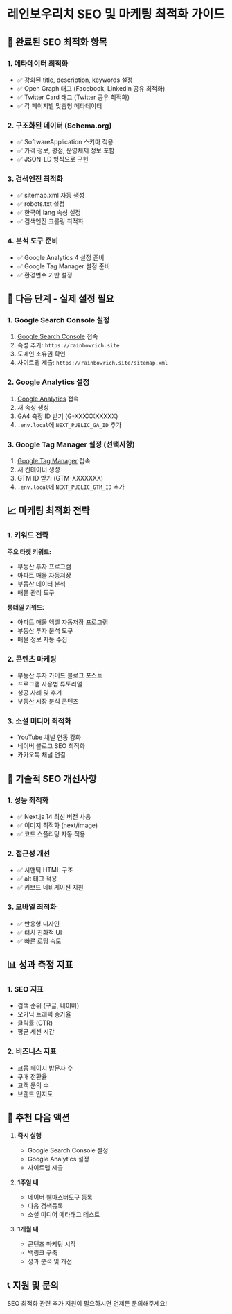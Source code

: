 # 레인보우리치 SEO 및 마케팅 최적화 가이드

## 🎯 완료된 SEO 최적화 항목

### 1. 메타데이터 최적화
- ✅ 강화된 title, description, keywords 설정
- ✅ Open Graph 태그 (Facebook, LinkedIn 공유 최적화)
- ✅ Twitter Card 태그 (Twitter 공유 최적화)
- ✅ 각 페이지별 맞춤형 메타데이터

### 2. 구조화된 데이터 (Schema.org)
- ✅ SoftwareApplication 스키마 적용
- ✅ 가격 정보, 평점, 운영체제 정보 포함
- ✅ JSON-LD 형식으로 구현

### 3. 검색엔진 최적화
- ✅ sitemap.xml 자동 생성
- ✅ robots.txt 설정
- ✅ 한국어 lang 속성 설정
- ✅ 검색엔진 크롤링 최적화

### 4. 분석 도구 준비
- ✅ Google Analytics 4 설정 준비
- ✅ Google Tag Manager 설정 준비
- ✅ 환경변수 기반 설정

## 🚀 다음 단계 - 실제 설정 필요

### 1. Google Search Console 설정
1. [Google Search Console](https://search.google.com/search-console) 접속
2. 속성 추가: `https://rainbowrich.site`
3. 도메인 소유권 확인
4. 사이트맵 제출: `https://rainbowrich.site/sitemap.xml`

### 2. Google Analytics 설정
1. [Google Analytics](https://analytics.google.com) 접속
2. 새 속성 생성
3. GA4 측정 ID 받기 (G-XXXXXXXXXX)
4. `.env.local`에 `NEXT_PUBLIC_GA_ID` 추가

### 3. Google Tag Manager 설정 (선택사항)
1. [Google Tag Manager](https://tagmanager.google.com) 접속
2. 새 컨테이너 생성
3. GTM ID 받기 (GTM-XXXXXXX)
4. `.env.local`에 `NEXT_PUBLIC_GTM_ID` 추가

## 📈 마케팅 최적화 전략

### 1. 키워드 전략
**주요 타겟 키워드:**
- 부동산 투자 프로그램
- 아파트 매물 자동저장
- 부동산 데이터 분석
- 매물 관리 도구

**롱테일 키워드:**
- 아파트 매물 엑셀 자동저장 프로그램
- 부동산 투자 분석 도구
- 매물 정보 자동 수집

### 2. 콘텐츠 마케팅
- 부동산 투자 가이드 블로그 포스트
- 프로그램 사용법 튜토리얼
- 성공 사례 및 후기
- 부동산 시장 분석 콘텐츠

### 3. 소셜 미디어 최적화
- YouTube 채널 연동 강화
- 네이버 블로그 SEO 최적화
- 카카오톡 채널 연결

## 🔧 기술적 SEO 개선사항

### 1. 성능 최적화
- ✅ Next.js 14 최신 버전 사용
- ✅ 이미지 최적화 (next/image)
- ✅ 코드 스플리팅 자동 적용

### 2. 접근성 개선
- ✅ 시맨틱 HTML 구조
- ✅ alt 태그 적용
- ✅ 키보드 네비게이션 지원

### 3. 모바일 최적화
- ✅ 반응형 디자인
- ✅ 터치 친화적 UI
- ✅ 빠른 로딩 속도

## 📊 성과 측정 지표

### 1. SEO 지표
- 검색 순위 (구글, 네이버)
- 오가닉 트래픽 증가율
- 클릭률 (CTR)
- 평균 세션 시간

### 2. 비즈니스 지표
- 크몽 페이지 방문자 수
- 구매 전환율
- 고객 문의 수
- 브랜드 인지도

## 🎯 추천 다음 액션

1. **즉시 실행**
   - Google Search Console 설정
   - Google Analytics 설정
   - 사이트맵 제출

2. **1주일 내**
   - 네이버 웹마스터도구 등록
   - 다음 검색등록
   - 소셜 미디어 메타태그 테스트

3. **1개월 내**
   - 콘텐츠 마케팅 시작
   - 백링크 구축
   - 성과 분석 및 개선

## 📞 지원 및 문의

SEO 최적화 관련 추가 지원이 필요하시면 언제든 문의해주세요! 